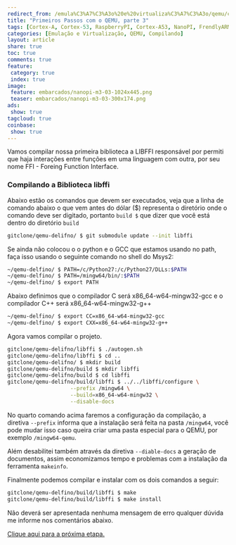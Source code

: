 ```yaml
---
redirect_from: /emula%C3%A7%C3%A3o%20e%20virtualiza%C3%A7%C3%A3o/qemu/compilando/Primeiros_Passos_com_o_QEMU-parte-3/
title: "Primeiros Passos com o QEMU, parte 3" 
tags: [Cortex-A, Cortex-53, RaspberryPI, Cortex-A53, NanoPI, FrendlyARM, ARM, Intel, TBB,  Emulação, Virtualização, KVM, QEMU, VMware, VirtualBox, VBox, Hiper-V, Xen, GNU ARM Eclipse, Eclipse, Windows, RTOS, uOS]
categories: [Emulação e Virtualização, QEMU, Compilando]
layout: article
share: true
toc: true
comments: true
feature:
 category: true
 index: true
image:
 feature: embarcados/nanopi-m3-03-1024x445.png
 teaser: embarcados/nanopi-m3-03-300x174.png
ads: 
 show: true
tagcloud: true
coinbase:
 show: true
---
```


Vamos compilar nossa primeira biblioteca a LIBFFI responsável por permiti que haja interações entre funções em uma linguagem com outra, por seu nome FFI - Foreing Function Interface.

<!--more-->

### Compilando a Biblioteca libffi

Abaixo estão os comandos que devem ser executados, veja que a linha de comando abaixo o que vem antes do dólar ($) representa o diretório onde o comando deve ser digitado, portanto `build $` que dizer que você está dentro do diretório `build`

```sh
gitclone/qemu-delifno/ $ git submodule update --init libffi
```
Se ainda não colocou o o python e o GCC que estamos usando no path, faça isso usando o seguinte comando no shell do Msys2:

```sh
~/qemu-delfino/ $ PATH=/c/Python27:/c/Python27/DLLs:$PATH
~/qemu-delfino/ $ PATH=/mingw64/bin/:$PATH
~/qemu-delfino/ $ export PATH
```

Abaixo definimos que o compilador C será x86_64-w64-mingw32-gcc e o compilador C++ será x86_64-w64-mingw32-g++
```sh
~/qemu-delfino/ $ export CC=x86_64-w64-mingw32-gcc 
~/qemu-delfino/ $ export CXX=x86_64-w64-mingw32-g++
```
				
Agora vamos compilar o projeto.

```sh
gitclone/qemu-delifno/libffi $ ./autogen.sh
gitclone/qemu-delifno/libffi $ cd ..
gitclone/qemu-delifno/ $ mkdir build
gitclone/qemu-delifno/build $ mkdir libffi
gitclone/qemu-delifno/build $ cd libffi
gitclone/qemu-delifno/build/libffi $ ../../libffi/configure \
                    --prefix /mingw64 \
                    --build=x86_64-w64-mingw32 \
					--disable-docs
```

No quarto comando acima faremos a configuração da compilação, a diretiva `--prefix` informa que a instalação será feita na pasta `/mingw64`, você pode mudar isso caso queira criar uma pasta especial para o QEMU, por exemplo `/mingw64-qemu`.

Além desabilitei também através da diretiva `--diable-docs` a geração de documentos, assim economizamos tempo e problemas com a instalação da ferramenta `makeinfo`.

Finalmente podemos compilar e instalar com os dois comandos a seguir:

```bash
gitclone/qemu-delfino/build/libffi $ make
gitclone/qemu-delfino/build/libffi $ make install
```

Não deverá ser apresentada nenhuma mensagem de erro qualquer dúvida me informe nos comentários abaixo.

[Clique aqui para a próxima etapa.](http://carlosdelfino.eti.br/emula%C3%A7%C3%A3o%20e%20virtualiza%C3%A7%C3%A3o/qemu/compilando/Primeiros_Passos_com_o_QEMU-parte-4/)

